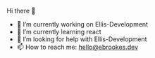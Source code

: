  Hi there 👋

- 🔭 I’m currently working on Ellis-Development
- 🌱 I’m currently learning react 
- 🤔 I’m looking for help with Ellis-Development 
- 📫 How to reach me: hello@ebrookes.dev    
